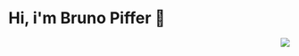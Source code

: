 <h1 align="left">Hi, i'm Bruno Piffer 👋</h1>

<img align="right" src="https://github-readme-stats.vercel.app/api/top-langs/?username=brunopstephan&theme=dracula">
